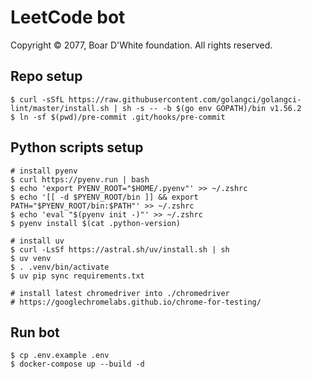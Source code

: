 # LeetCode bot
Copyright © 2077, Boar D'White foundation. All rights reserved.

## Repo setup
```shell
$ curl -sSfL https://raw.githubusercontent.com/golangci/golangci-lint/master/install.sh | sh -s -- -b $(go env GOPATH)/bin v1.56.2
$ ln -sf $(pwd)/pre-commit .git/hooks/pre-commit
```

## Python scripts setup
```shell
# install pyenv
$ curl https://pyenv.run | bash
$ echo 'export PYENV_ROOT="$HOME/.pyenv"' >> ~/.zshrc
$ echo '[[ -d $PYENV_ROOT/bin ]] && export PATH="$PYENV_ROOT/bin:$PATH"' >> ~/.zshrc
$ echo 'eval "$(pyenv init -)"' >> ~/.zshrc
$ pyenv install $(cat .python-version)

# install uv
$ curl -LsSf https://astral.sh/uv/install.sh | sh
$ uv venv
$ . .venv/bin/activate
$ uv pip sync requirements.txt

# install latest chromedriver into ./chromedriver
# https://googlechromelabs.github.io/chrome-for-testing/
```

## Run bot
```shell
$ cp .env.example .env
$ docker-compose up --build -d
```
